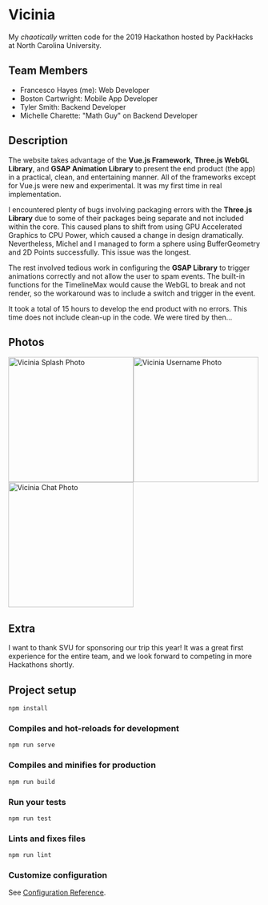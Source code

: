 # Vicinia
My *chaotically* written code for the 2019 Hackathon hosted by PackHacks at North Carolina University.

## Team Members
* Francesco Hayes (me): Web Developer
* Boston Cartwright: Mobile App Developer
* Tyler Smith: Backend Developer
* Michelle Charette: "Math Guy" on Backend Developer

## Description
The website takes advantage of the **Vue.js Framework**, **Three.js WebGL Library**, and **GSAP Animation Library** to present
the end product (the app) in a practical, clean, and entertaining manner. All of the frameworks except for Vue.js were new and experimental. It was my first time in real implementation.

I encountered plenty of bugs involving packaging errors with the **Three.js Library** due to some of their packages being separate and not included within the core. This caused plans to shift from using GPU Accelerated Graphics to CPU Power, which caused a change in design dramatically. Nevertheless, Michel and I managed to form a sphere using BufferGeometry and 2D Points successfully. This issue was the longest.

The rest involved tedious work in configuring the **GSAP Library** to trigger animations correctly and not allow the user to spam events. The built-in functions for the TimelineMax would cause the WebGL to break and not render, so the workaround was to include a switch and trigger in the event.

It took a total of 15 hours to develop the end product with no errors. This time does not include clean-up in the code. We were tired by then...

## Photos

<img src="https://vicinia.net/img/mobile_01.2765fb34.webp" alt="Vicinia Splash Photo" width="250"/><img src="https://vicinia.net/img/mobile_02.e0ca32d0.webp" alt="Vicinia Username Photo" width="250"/><img src="https://vicinia.net/img/mobile_04.5f60fc8e.webp" alt="Vicinia Chat Photo" width="250"/>

## Extra
I want to thank SVU for sponsoring our trip this year! It was a great first experience for the entire team, and we look forward to competing in more Hackathons shortly.


## Project setup
```
npm install
```

### Compiles and hot-reloads for development
```
npm run serve
```

### Compiles and minifies for production
```
npm run build
```

### Run your tests
```
npm run test
```

### Lints and fixes files
```
npm run lint
```

### Customize configuration
See [Configuration Reference](https://cli.vuejs.org/config/).
